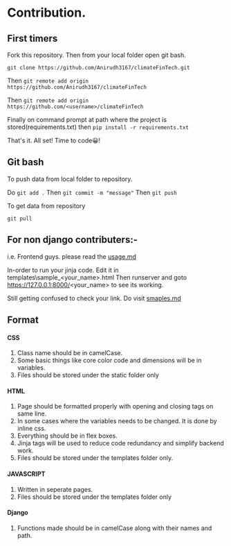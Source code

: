 # Contribution.

## First timers

Fork this repository.
Then from your local folder open git bash.

`git clone https://github.com/Anirudh3167/climateFinTech.git`

Then `git remote add origin https://github.com/Anirudh3167/climateFinTech`

Then `git remote add origin https://github.com/<username>/climateFinTech`

Finally on command prompt at path where the project is stored(requirements.txt)
then  `pip install -r requirements.txt`

That's it. All set! Time to code😀!


## Git bash
To push data from local folder to repository.

Do `git add .` 
Then `git commit -m "message"` 
Then `git push` 

To get data from repository

`git pull`

## For non django contributers:-
i.e. Frontend guys.
please read the [usage.md](https://github.com/Anirudh3167/climateFinTech/blob/main/Usage.md)

In-order to run your jinja code. Edit it in templates\sample_<your_name>.html
Then runserver and goto https://127.0.0.1:8000/<your_name> to see its working.

Still getting confused to check your link.
Do visit [smaples.md](https://github.com/Anirudh3167/climateFinTech/blob/main/Samples.md)
## Format

#### CSS
1. Class name should be in camelCase.
2. Some basic things like core color code and dimensions will be in variables.
3. Files should be stored under the static folder only

#### HTML
1. Page should be formatted properly with opening and closing tags on same line.
2. In some cases where the variables needs to be changed. It is done by inline css.
3. Everything should be in flex boxes.
4. Jinja tags will be used to reduce code redundancy and simplify backend work. 
5. Files should be stored under the templates folder only.

#### JAVASCRIPT
1. Written in seperate pages.
2. Files should be stored under the templates folder only

#### Django
1. Functions made should be in camelCase along with their names and path.
